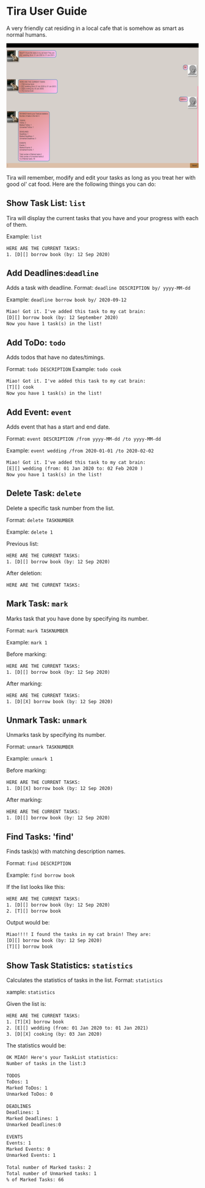 # Tira User Guide

A very friendly cat residing in a local cafe that is somehow
as smart as normal humans.

![Ui.png](Ui.png)

Tira will remember, modify and edit your tasks as long as you treat her
with good ol' cat food. Here are the following things you can do:

## Show Task List: `list`
Tira will display the current tasks that you have and your progress with each of them.

Example: `list`
```
HERE ARE THE CURRENT TASKS:
1. [D][] borrow book (by: 12 Sep 2020)
```

## Add Deadlines:`deadline`
Adds a task with deadline. 
Format: `deadline DESCRIPTION by/ yyyy-MM-dd`

Example: `deadline borrow book by/ 2020-09-12`

```
Miao! Got it. I've added this task to my cat brain:
[D][] borrow book (by: 12 September 2020)
Now you have 1 task(s) in the list!
```

## Add ToDo: `todo`
Adds todos that have no dates/timings.

Format: `todo DESCRIPTION`
Example: `todo cook`
```
Miao! Got it. I've added this task to my cat brain:
[T][] cook
Now you have 1 task(s) in the list!
```
## Add Event: `event`
Adds event that has a start and end date.

Format: `event DESCRIPTION /from yyyy-MM-dd /to yyyy-MM-dd`

Example: `event wedding /from 2020-01-01 /to 2020-02-02`

```
Miao! Got it. I've added this task to my cat brain:
[E][] wedding (from: 01 Jan 2020 to: 02 Feb 2020 )
Now you have 1 task(s) in the list!
```

## Delete Task: `delete`
Delete a specific task number from the list.

Format: `delete TASKNUMBER`

Example: `delete 1`

Previous list:
```
HERE ARE THE CURRENT TASKS:
1. [D][] borrow book (by: 12 Sep 2020)
```
After deletion:
```angular2html
HERE ARE THE CURRENT TASKS:
```

## Mark Task: `mark`
Marks task that you have done by specifying its number.

Format: `mark TASKNUMBER`

Example: `mark 1`

Before marking:
```angular2html
HERE ARE THE CURRENT TASKS:
1. [D][] borrow book (by: 12 Sep 2020)
```
After marking:
```angular2html
HERE ARE THE CURRENT TASKS:
1. [D][X] borrow book (by: 12 Sep 2020)
```

## Unmark Task: `unmark`
Unmarks task by specifying its number.

Format: `unmark TASKNUMBER`

Example: `unmark 1`

Before marking:
```angular2html
HERE ARE THE CURRENT TASKS:
1. [D][X] borrow book (by: 12 Sep 2020)
```
After marking:
```angular2html
HERE ARE THE CURRENT TASKS:
1. [D][] borrow book (by: 12 Sep 2020)
```

## Find Tasks: 'find'
Finds task(s) with matching description names. 

Format: `find DESCRIPTION`

Example: `find borrow book`

If the list looks like this:
```angular2html
HERE ARE THE CURRENT TASKS:
1. [D][] borrow book (by: 12 Sep 2020)
2. [T][] borrow book
```
Output would be:
```angular2html
Miao!!!! I found the tasks in my cat brain! They are:
[D][] borrow book (by: 12 Sep 2020)
[T][] borrow book
```
## Show Task Statistics: `statistics`
Calculates the statistics of tasks in the list.
Format: `statistics`

xample: `statistics`

Given the list is:
```angular2html
HERE ARE THE CURRENT TASKS:
1. [T][X] borrow book
2. [E][] wedding (from: 01 Jan 2020 to: 01 Jan 2021)
3. [D][X] cooking (by: 03 Jan 2020)
```
The statistics would be:
```angular2html
OK MIAO! Here's your TaskList statistics:
Number of tasks in the list:3

TODOS
ToDos: 1
Marked ToDos: 1
Unmarked ToDos: 0

DEADLINES
Deadlines: 1
Marked Deadlines: 1
Unmarked Deadlines:0

EVENTS
Events: 1
Marked Events: 0
Unmarked Events: 1

Total number of Marked tasks: 2
Total number of Unmarked tasks: 1
% of Marked Tasks: 66
```

